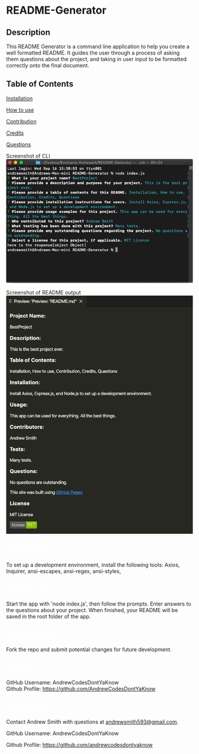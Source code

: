 # README-Generator

## Description
This README Generator is a command line application to help you create a well formatted README. It guides the user through a process of asking them questions about the project, and taking in user input to be formatted correctly onto the final document.
 
  ## Table of Contents

  <a href='#Installation'>Installation</a>

  <a href='#How to use'>How to use</a>
  
  <a href='#Contribution'>Contribution</a>

  <a href='#Credits'>Credits</a>

  <a href='#Questions'>Questions</a>
  
  Screenshot of CLI
  ![CLI screenshot](./img/readmecli.png?)
  
  Screenshot of README output
  ![Final README output](./img/readmepic.png?)


  ## <a id='Installation' style='color:white;'>Installation</a>
  To set up a development environment, install the following tools: Axios, Inquirer, ansi-escapes, ansi-regex, ansi-styles, 

  ## <a id='How to use' style='color:white;'>How to use</a>
  Start the app with 'node index.js', then follow the prompts. Enter answers to the questions about your project. When finished, your README will be saved in the root folder of the app.

  ## <a id='Contribution' style='color:white;'>Contribution</a>
  Fork the repo and submit potential changes for future development.
  
  ## <a id='Credits' style='color:white;'>Credits</a>
  GitHub Username: AndrewCodesDontYaKnow <br>Github Profile: <a href='https://github.com/AndrewCodesDontYaKnow'>https://github.com/AndrewCodesDontYaKnow</a>

  ## <a id='Questions' style='color:white;'>Questions</a>
  Contact Andrew Smith with questions at andrewsmith593@gmail.com.

  GitHub Username: AndrewCodesDontYaKnow

  Github Profile: <a href='https://github.com/andrewcodesdontyaknow'>https://github.com/andrewcodesdontyaknow</a>
  

  <!-- Email: andrewsmith593@gmail.com -->




